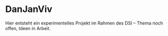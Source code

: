 # DanJanViv
Hier entsteht ein experimentelles Projekt im Rahmen des DSI – Thema noch offen, Ideen in Arbeit.
